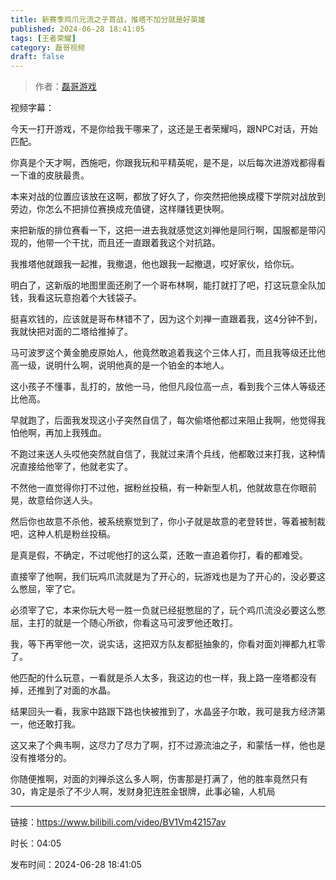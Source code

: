 ```yaml
---
title: 新赛季鸡爪元流之子首战，推塔不加分就是好英雄
published: 2024-06-28 18:41:05
tags: [王者荣耀]
category: 磊哥视频
draft: false
---
```



> 作者：[磊哥游戏](https://space.bilibili.com/268941858?spm_id_from=333.788.upinfo.head.click)

视频字幕：

今天一打开游戏，不是你给我干哪来了，这还是王者荣耀吗，跟NPC对话，开始匹配。

你真是个天才啊，西施吧，你跟我玩和平精英呢，是不是，以后每次进游戏都得看一下谁的皮肤最贵。

本来对战的位置应该放在这啊，都放了好久了，你突然把他换成稷下学院对战放到旁边，你怎么不把排位赛换成充值键，这样赚钱更快啊。

来把新版的排位赛看一下，这把一进去我就感觉这刘禅他是同行啊，国服都是带闪现的，他带一个干扰，而且还一直跟着我这个对抗路。

我推塔他就跟我一起推，我撤退，他也跟我一起撤退，哎好家伙，给你玩。

明白了，这新版的地图里面还刷了一个哥布林啊，能打就打了吧，打这玩意全队加钱，我看这玩意抱着个大钱袋子。

挺喜欢钱的，应该就是哥布林错不了，因为这个刘禅一直跟着我，这4分钟不到，我就快把对面的二塔给推掉了。

马可波罗这个黄金脆皮原始人，他竟然敢追着我这个三体人打，而且我等级还比他高一级，说明什么啊，说明他真的是一个铂金的本地人。

这小孩子不懂事，乱打的，放他一马，他但凡段位高一点，看到我个三体人等级还比他高。

早就跑了，后面我发现这小子突然自信了，每次偷塔他都过来阻止我啊，他觉得我怕他啊，再加上我残血。

不跑过来送人头哎他突然就自信了，我就过来清个兵线，他都敢过来打我，这种情况直接给他宰了，他就老实了。

不然他一直觉得你打不过他，据粉丝投稿，有一种新型人机，他就故意在你眼前晃，故意给你送人头。

然后你也故意不杀他，被系统察觉到了，你小子就是故意的老登转世，等着被制裁吧，这种人机是粉丝投稿。

是真是假，不确定，不过呢他打的这么菜，还敢一直追着你打，看的都难受。

直接宰了他啊，我们玩鸡爪流就是为了开心的，玩游戏也是为了开心的，没必要这么憋屈，宰了它。

必须宰了它，本来你玩大号一胜一负就已经挺憋屈的了，玩个鸡爪流没必要这么憋屈，主打的就是一个随心所欲，你看这马可波罗他还敢打。

我，等下再宰他一次，说实话，这把双方队友都挺抽象的，你看对面刘禅都九杠零了。

他匹配的什么玩意，一看就是杀人太多，我这边的也一样，我上路一座塔都没有掉，还推到了对面的水晶。

结果回头一看，我家中路跟下路也快被推到了，水晶竖子尔敢，我可是我方经济第一，他还敢打我。

这又来了个典韦啊，这尽力了尽力了啊，打不过源流油之子，和蒙恬一样，他也是没有推塔分的。

你随便推啊，对面的刘禅杀这么多人啊，伤害那是打满了，他的胜率竟然只有30，肯定是杀了不少人啊，发财身犯连胜金银牌，此事必输，人机局

---

链接：https://www.bilibili.com/video/BV1Vm42157av

时长：04:05

发布时间：2024-06-28 18:41:05
